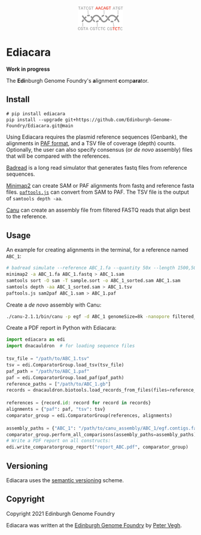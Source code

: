 <p align="center">
<img alt="Ediacara logo" title="Ediacara" src="images/logo.png" width="120">
</p>


# Ediacara

**Work in progress**

The **Edi**nburgh Genome Foundry's **a**lignment **c**omp**ara**tor.


## Install

```
# pip install ediacara
pip install --upgrade git+https://github.com/Edinburgh-Genome-Foundry/Ediacara.git@main
```
Using Ediacara requires the plasmid reference sequences (Genbank), the alignments in [PAF format](https://lh3.github.io/minimap2/minimap2.html#10), and a TSV file of coverage (depth) counts. Optionally, the user can also specify consensus (or *de novo* assembly) files that will be compared with the references.

[Badread](https://github.com/rrwick/Badread) is a long read simulator that generates fastq files from reference sequences.

[Minimap2](https://lh3.github.io/minimap2/) can create SAM or PAF alignments from fastq and reference fasta files.
[`paftools.js`](https://github.com/lh3/minimap2/blob/master/misc/README.md) can convert from SAM to PAF.
The TSV file is the output of `samtools depth -aa`.

[Canu](https://canu.readthedocs.io) can create an assembly file from filtered FASTQ reads that align best to the reference.


## Usage

An example for creating alignments in the terminal, for a reference named `ABC_1`:
```bash
# badread simulate --reference ABC_1.fa --quantity 50x --length 1500,500 > ABC_1.fastq
minimap2 -a ABC_1.fa ABC_1.fastq > ABC_1.sam
samtools sort -O sam -T sample.sort -o ABC_1_sorted.sam ABC_1.sam
samtools depth -aa ABC_1_sorted.sam > ABC_1.tsv
paftools.js sam2paf ABC_1.sam > ABC_1.paf
```
Create a *de novo* assembly with Canu:
```bash
./canu-2.1.1/bin/canu -p egf -d ABC_1 genomeSize=8k -nanopore filtered_fastq/ABC_1_filtered.fastq
```

Create a PDF report in Python with Ediacara:
```python
import ediacara as edi
import dnacauldron  # for loading sequence files

tsv_file = "/path/to/ABC_1.tsv"
tsv = edi.ComparatorGroup.load_tsv(tsv_file)
paf_path = "/path/to/ABC_1.paf"
paf = edi.ComparatorGroup.load_paf(paf_path)
reference_paths = ["/path/to/ABC_1.gb"]
records = dnacauldron.biotools.load_records_from_files(files=reference_paths, use_file_names_as_ids=True)

references = {record.id: record for record in records}
alignments = {"paf": paf, "tsv": tsv}
comparator_group = edi.ComparatorGroup(references, alignments)

assembly_paths = {"ABC_1": "/path/to/canu_assembly/ABC_1/egf.contigs.fasta"}
comparator_group.perform_all_comparisons(assembly_paths=assembly_paths)
# Write a PDF report on all constructs:
edi.write_comparatorgroup_report("report_ABC.pdf", comparator_group)
```


## Versioning

Ediacara uses the [semantic versioning](https://semver.org) scheme.


## Copyright

Copyright 2021 Edinburgh Genome Foundry

Ediacara was written at the [Edinburgh Genome Foundry](https://edinburgh-genome-foundry.github.io/)
by [Peter Vegh](https://github.com/veghp).
